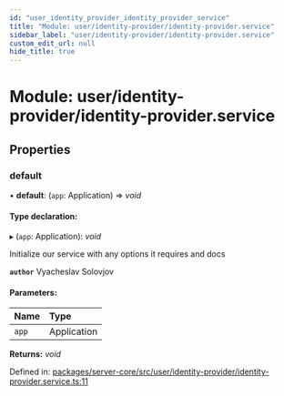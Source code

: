 ```yaml
---
id: "user_identity_provider_identity_provider_service"
title: "Module: user/identity-provider/identity-provider.service"
sidebar_label: "user/identity-provider/identity-provider.service"
custom_edit_url: null
hide_title: true
---
```


# Module: user/identity-provider/identity-provider.service

## Properties

### default

• **default**: (`app`: Application) => *void*

#### Type declaration:

▸ (`app`: Application): *void*

Initialize our service with any options it requires and docs

**`author`** Vyacheslav Solovjov

#### Parameters:

Name | Type |
:------ | :------ |
`app` | Application |

**Returns:** *void*

Defined in: [packages/server-core/src/user/identity-provider/identity-provider.service.ts:11](https://github.com/xr3ngine/xr3ngine/blob/673ad6a5f/packages/server-core/src/user/identity-provider/identity-provider.service.ts#L11)
